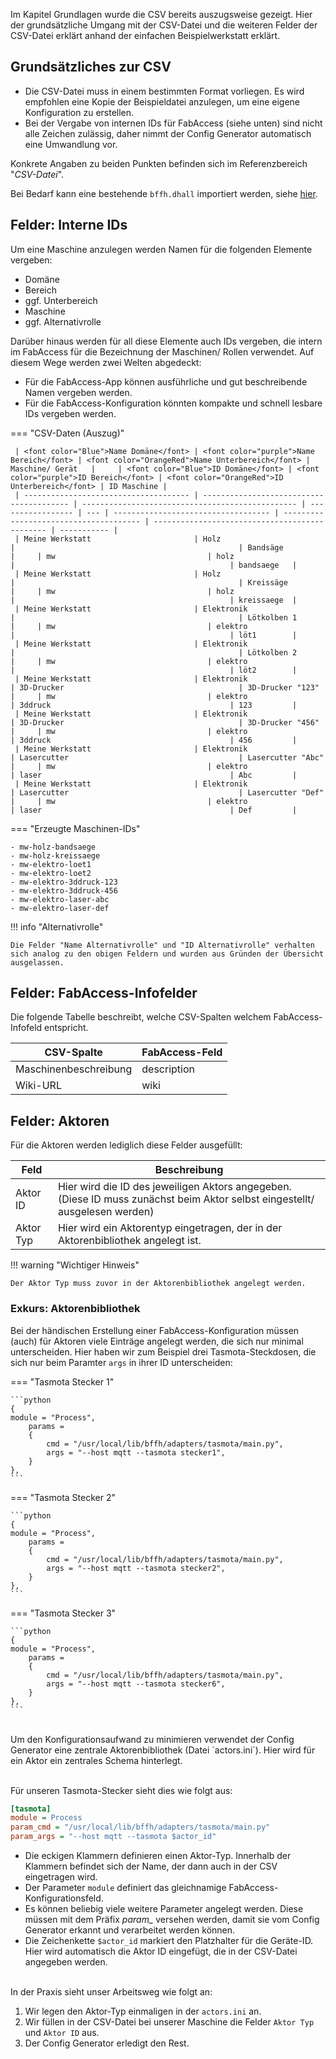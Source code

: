 
Im Kapitel Grundlagen wurde die CSV bereits auszugsweise gezeigt. Hier der grundsätzliche Umgang mit der CSV-Datei und die weiteren Felder der CSV-Datei erklärt anhand der einfachen Beispielwerkstatt erklärt.


## Grundsätzliches zur CSV


- Die CSV-Datei muss in einem bestimmten Format vorliegen. Es wird empfohlen eine Kopie der Beispieldatei anzulegen, um eine eigene Konfiguration zu erstellen.
- Bei der Vergabe von internen IDs für FabAccess (siehe unten) sind nicht alle Zeichen zulässig, daher nimmt der Config Generator automatisch eine Umwandlung vor.

Konkrete Angaben zu beiden Punkten befinden sich im Referenzbereich "*CSV-Datei*".

Bei Bedarf kann eine bestehende `bffh.dhall` importiert werden, siehe [hier](using_script.md#bestehende-bffhdhall-importieren-experimentell).


## Felder: Interne IDs
Um eine Maschine anzulegen werden Namen für die folgenden Elemente vergeben:

- Domäne
- Bereich
- ggf. Unterbereich
- Maschine
- ggf. Alternativrolle

Darüber hinaus werden für all diese Elemente auch IDs vergeben, die intern im FabAccess für die Bezeichnung der Maschinen/ Rollen verwendet. Auf diesem Wege werden zwei Welten abgedeckt:

- Für die FabAccess-App können ausführliche und gut beschreibende Namen vergeben werden.
- Für die FabAccess-Konfiguration könnten kompakte und schnell lesbare IDs vergeben werden.

=== "CSV-Daten (Auszug)"

     | <font color="Blue">Name Domäne</font> | <font color="purple">Name Bereich</font> | <font color="OrangeRed">Name Unterbereich</font> | Maschine/ Gerät   |     | <font color="Blue">ID Domäne</font> | <font color="purple">ID Bereich</font> | <font color="OrangeRed">ID Unterbereich</font> | ID Maschine |
     | ------------------------------------- | ---------------------------------------- | ------------------------------------------------ | ----------------- | --- | ----------------------------------- | -------------------------------------- | ---------------------------------------------- | ----------- |
     | Meine Werkstatt                       | Holz                                     |                                                  | Bandsäge          |     | mw                                  | holz                                   |                                                | bandsaege   |
     | Meine Werkstatt                       | Holz                                     |                                                  | Kreissäge         |     | mw                                  | holz                                   |                                                | kreissaege  |
     | Meine Werkstatt                       | Elektronik                               |                                                  | Lötkolben 1       |     | mw                                  | elektro                                |                                                | löt1        |
     | Meine Werkstatt                       | Elektronik                               |                                                  | Lötkolben 2       |     | mw                                  | elektro                                |                                                | löt2        |
     | Meine Werkstatt                       | Elektronik                               | 3D-Drucker                                       | 3D-Drucker "123"  |     | mw                                  | elektro                                | 3ddruck                                        | 123         |
     | Meine Werkstatt                       | Elektronik                               | 3D-Drucker                                       | 3D-Drucker "456"  |     | mw                                  | elektro                                | 3ddruck                                        | 456         |
     | Meine Werkstatt                       | Elektronik                               | Lasercutter                                      | Lasercutter "Abc" |     | mw                                  | elektro                                | laser                                          | Abc         |
     | Meine Werkstatt                       | Elektronik                               | Lasercutter                                      | Lasercutter "Def" |     | mw                                  | elektro                                | laser                                          | Def         |

=== "Erzeugte Maschinen-IDs"

    - mw-holz-bandsaege
    - mw-holz-kreissaege
    - mw-elektro-loet1
    - mw-elektro-loet2
    - mw-elektro-3ddruck-123
    - mw-elektro-3ddruck-456
    - mw-elektro-laser-abc
    - mw-elektro-laser-def


!!! info "Alternativrolle"

    Die Felder "Name Alternativrolle" und "ID Alternativrolle" verhalten sich analog zu den obigen Feldern und wurden aus Gründen der Übersicht ausgelassen.

## Felder: FabAccess-Infofelder

Die folgende Tabelle beschreibt, welche CSV-Spalten welchem FabAccess-Infofeld entspricht.

| CSV-Spalte            | FabAccess-Feld |
| --------------------- | -------------- |
| Maschinenbeschreibung | description    |
| Wiki-URL              | wiki           |


## Felder: Aktoren

Für die Aktoren werden lediglich diese Felder ausgefüllt:

| Feld      | Beschreibung                                                                                                                |
| --------- | --------------------------------------------------------------------------------------------------------------------------- |
| Aktor ID  | Hier wird die ID des jeweiligen Aktors angegeben. (Diese ID muss zunächst beim Aktor selbst eingestellt/ ausgelesen werden) |
| Aktor Typ | Hier wird ein Aktorentyp eingetragen, der in der Aktorenbibliothek angelegt ist.                                            |


!!! warning "Wichtiger Hinweis"

    Der Aktor Typ muss zuvor in der Aktorenbibliothek angelegt werden.


### Exkurs: Aktorenbibliothek

Bei der händischen Erstellung einer FabAccess-Konfiguration müssen (auch) für Aktoren viele Einträge angelegt werden, die sich nur minimal unterscheiden. Hier haben wir zum Beispiel drei Tasmota-Steckdosen, die sich nur beim Paramter `args` in ihrer ID unterscheiden:

=== "Tasmota Stecker 1"

    ```python
    {
    module = "Process",
        params =
        {
            cmd = "/usr/local/lib/bffh/adapters/tasmota/main.py",
            args = "--host mqtt --tasmota stecker1",
        }
    },
    ```

=== "Tasmota Stecker 2"

    ```python
    {
    module = "Process",
        params =
        {
            cmd = "/usr/local/lib/bffh/adapters/tasmota/main.py",
            args = "--host mqtt --tasmota stecker2",
        }
    },
    ```

=== "Tasmota Stecker 3"

    ```python
    {
    module = "Process",
        params =
        {
            cmd = "/usr/local/lib/bffh/adapters/tasmota/main.py",
            args = "--host mqtt --tasmota stecker6",
        }
    },
    ```

<br>
Um den Konfigurationsaufwand zu minimieren verwendet der Config Generator eine zentrale Aktorenbibliothek (Datei `actors.ini`). Hier wird für ein Aktor ein zentrales Schema hinterlegt.

<br>Für unseren Tasmota-Stecker sieht dies wie folgt aus:

```ini
[tasmota]
module = Process
param_cmd = "/usr/local/lib/bffh/adapters/tasmota/main.py"
param_args = "--host mqtt --tasmota $actor_id"
```

- Die eckigen Klammern definieren einen Aktor-Typ. Innerhalb der Klammern befindet sich der Name, der dann auch in der CSV eingetragen wird.
- Der Parameter `module` definiert das gleichnamige FabAccess-Konfigurationsfeld.
- Es können beliebig viele weitere Parameter angelegt werden. Diese müssen mit dem Präfix *param_* versehen werden, damit sie vom Config Generator erkannt und verarbeitet werden können.
- Die Zeichenkette `$actor_id` markiert den Platzhalter für die Geräte-ID. Hier wird automatisch die Aktor ID eingefügt, die in der CSV-Datei angegeben werden.

<br>
In der Praxis sieht unser Arbeitsweg wie folgt an:

1. Wir legen den Aktor-Typ einmaligen in der `actors.ini` an.
2. Wir füllen in der CSV-Datei bei unserer Maschine die Felder `Aktor Typ` und `Aktor ID` aus.
3. Der Config Generator erledigt den Rest.

